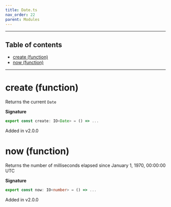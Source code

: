 ```yaml
---
title: Date.ts
nav_order: 22
parent: Modules
---
```


---

<h2 class="text-delta">Table of contents</h2>

- [create (function)](#create-function)
- [now (function)](#now-function)

---

# create (function)

Returns the current `Date`

**Signature**

```ts
export const create: IO<Date> = () => ...
```

Added in v2.0.0

# now (function)

Returns the number of milliseconds elapsed since January 1, 1970, 00:00:00 UTC

**Signature**

```ts
export const now: IO<number> = () => ...
```

Added in v2.0.0
